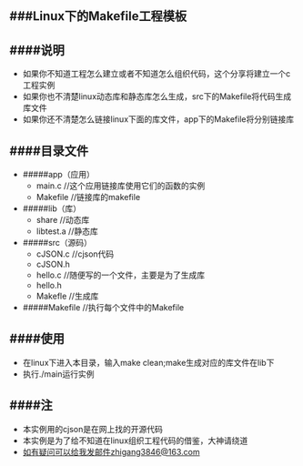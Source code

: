 ###Linux下的Makefile工程模板
---------
####说明
----------
- 如果你不知道工程怎么建立或者不知道怎么组织代码，这个分享将建立一个c工程实例
- 如果你也不清楚linux动态库和静态库怎么生成，src下的Makefile将代码生成库文件
- 如果你还不清楚怎么链接linux下面的库文件，app下的Makefile将分别链接库

####目录文件
-----------
- #####app（应用）
  - main.c 			//这个应用链接库使用它们的函数的实例
  - Makefile			//链接库的makefile
- #####lib（库）
  - share				//动态库
  - libtest.a				//静态库
- #####src（源码）
  - cJSON.c			//cjson代码
  - cJSON.h			
  - hello.c			//随便写的一个文件，主要是为了生成库
  - hello.h
  - Makefle			//生成库
- #####Makefile			//执行每个文件中的Makefile


####使用
----------
- 在linux下进入本目录，输入make clean;make生成对应的库文件在lib下
- 执行./main运行实例


####注
----------
- 本实例用的cjson是在网上找的开源代码
- 本实例是为了给不知道在linux组织工程代码的借鉴，大神请绕道
- 如有疑问可以给我发邮件zhigang3846@163.com